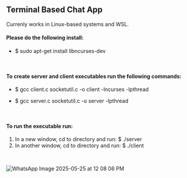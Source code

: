 ## Terminal Based Chat App

Currenly works in Linux-based systems and WSL.

#### Please do the following install:
- $ sudo apt-get install libncurses-dev
</br>

#### To create server and client executables run the following commands:
- $ gcc client.c socketutil.c -o client -lncurses -lpthread

- $ gcc server.c  socketutil.c -o server -lpthread
</br>
  
#### To run the executable run:
  1. In a new window, cd to directory and run: $ ./server
  2. In another window, cd to directory and run: $ ./client
</br>

![WhatsApp Image 2025-05-25 at 12 08 06 PM](https://github.com/user-attachments/assets/7e1622bd-6b87-4c0d-b04d-18c082ae9ffe)


